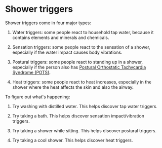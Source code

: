 <!--
source: jph
tags: water triggers
-->

# Shower triggers

Shower triggers come in four major types:

1. Water triggers: some people react to household tap water, because it contains elements and minerals and chemicals.

2. Sensation triggers: some people react to the sensation of a shower, especially if the water impact causes body vibrations.

3. Postural triggers: some people react to standing up in a shower, especially if the person also has [Postural Orthostatic Tachycardia Syndrome (POTS)](../postural-orthostatic-tachycardia-syndrome/).

4. Heat triggers: some people react to heat increases, especially in the shower where the heat affects the skin and also the airway.

To figure out what's happening:

1. Try washing with distilled water. This helps discover tap water triggers.

2. Try taking a bath. This helps discover sensation impact/vibration triggers.

3. Try taking a shower while sitting. This helps discover postural triggers.

4. Try taking a cool shower. This helps discover heat triggers.
